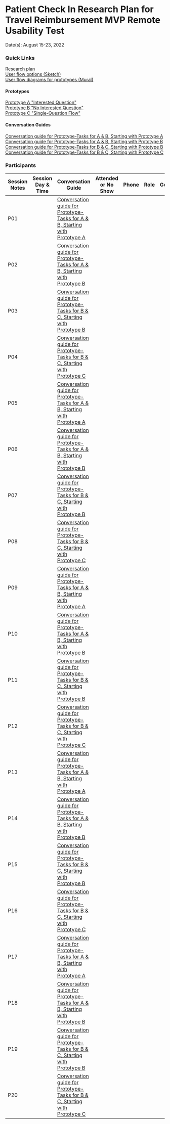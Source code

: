 # Patient Check In Research Plan for Travel Reimbursement MVP Remote Usability Test

Date(s): August 15-23, 2022

### Quick Links 

[Research plan](https://github.com/department-of-veterans-affairs/va.gov-team/blob/master/products/health-care/checkin/research/veteran-facing/travel-reimbursement-mvp-remote-test/research-plan.md)<br>
[User flow options (Sketch)](https://www.sketch.com/s/42a478e7-cb38-49e5-9500-9b21182873da/a/dlAA519)<br>
[User flow diagrams for prototypes (Mural)](https://app.mural.co/t/vfscie8528/m/vfscie8528/1658844568873/93ba988aed6312d43533b8feaed365529b836332?sender=u83bc52d7fa73658f84f27755)<br>

#### Prototypes

[Prototype A "Interested Question"](https://www.sketch.com/s/e79a827e-42cf-4a82-b554-874c75b5c70e/prototype/a/19E0B04F-D95E-4CC1-B15A-543FF487AA3E)<br>
[Prototype B "No Interested Question"](https://www.sketch.com/s/e79a827e-42cf-4a82-b554-874c75b5c70e/prototype/a/E032CDED-B46C-437E-8592-D47A595CB4DD)<br>
[Prototype C "Single-Question Flow"](https://www.sketch.com/s/e79a827e-42cf-4a82-b554-874c75b5c70e/prototype/a/E3C109B2-DA3E-46CD-8A98-52C09ADD1944)<br>

#### Conversation Guides

[Conversation guide for Prototype-Tasks for A & B, Starting with Prototype A](https://github.com/department-of-veterans-affairs/va.gov-team/blob/master/products/health-care/checkin/research/veteran-facing/travel-reimbursement-mvp-remote-test/conversation-guide.md)<br>
[Conversation guide for Prototype-Tasks for A & B, Starting with Prototype B](https://github.com/department-of-veterans-affairs/va.gov-team/blob/master/products/health-care/checkin/research/veteran-facing/travel-reimbursement-mvp-remote-test/conversation-guide-prototype-tasks-for-a-b-starting-with-b.md)<br>
[Conversation guide for Prototype-Tasks for B & C, Starting with Prototype B](https://github.com/department-of-veterans-affairs/va.gov-team/blob/master/products/health-care/checkin/research/veteran-facing/travel-reimbursement-mvp-remote-test/conversation-guide-prototype-tasks-for-b-c-starting-with-b.md)<br>
[Conversation guide for Prototype-Tasks for B & C, Starting with Prototype C](https://github.com/department-of-veterans-affairs/va.gov-team/blob/master/products/health-care/checkin/research/veteran-facing/travel-reimbursement-mvp-remote-test/conversation-guide-prototype-tasks-for-b-c-starting-with-c.md)

### Participants

| Session Notes   | Session Day & Time | Conversation Guide | Attended or No Show | Phone | Role                                                  | Gender | Ethnicity                                               | Age      | Education                | Branch             | Location |  |  | Cognitive Impairments | Orientation | Resides in |
| ------------------------------------------------------------ |------------ | ------------ | ------------ | ------------ | ----------------------------------------------------- | ------ | ------------------------------------------------------- | -------- | ------------------------ | ------------------ | ------------------ | ------------------ | ------------------ | ------------------ | ------------------ | ------------------ |
| P01 |  | [Conversation guide for Prototype-Tasks for A & B, Starting with Prototype A](https://github.com/department-of-veterans-affairs/va.gov-team/blob/master/products/health-care/checkin/research/veteran-facing/travel-reimbursement-mvp-remote-test/conversation-guide.md) |  |  |  |  |  |  |  |  |  |  |  |  |  |  |
| P02 |  | [Conversation guide for Prototype-Tasks for A & B, Starting with Prototype B](https://github.com/department-of-veterans-affairs/va.gov-team/blob/master/products/health-care/checkin/research/veteran-facing/travel-reimbursement-mvp-remote-test/conversation-guide-prototype-tasks-for-a-b-starting-with-b.md) |  |  |  |  |  |  |  |  |  |  |  |  |  |  |
| P03 |  | [Conversation guide for Prototype-Tasks for B & C, Starting with Prototype B](https://github.com/department-of-veterans-affairs/va.gov-team/blob/master/products/health-care/checkin/research/veteran-facing/travel-reimbursement-mvp-remote-test/conversation-guide-prototype-tasks-for-b-c-starting-with-b.md) |  |  |  |  |  |  |  |  |  |  |  |  |  |  |
| P04 |  | [Conversation guide for Prototype-Tasks for B & C, Starting with Prototype C](https://github.com/department-of-veterans-affairs/va.gov-team/blob/master/products/health-care/checkin/research/veteran-facing/travel-reimbursement-mvp-remote-test/conversation-guide-prototype-tasks-for-b-c-starting-with-c.md) |  |  |  |  |  |  |  |  |  |  |  |  |  |  |
| P05 |  | [Conversation guide for Prototype-Tasks for A & B, Starting with Prototype A](https://github.com/department-of-veterans-affairs/va.gov-team/blob/master/products/health-care/checkin/research/veteran-facing/travel-reimbursement-mvp-remote-test/conversation-guide.md) |  |  |  |  |  |  |  |  |  |  |  |  |  |  |
| P06 |  | [Conversation guide for Prototype-Tasks for A & B, Starting with Prototype B](https://github.com/department-of-veterans-affairs/va.gov-team/blob/master/products/health-care/checkin/research/veteran-facing/travel-reimbursement-mvp-remote-test/conversation-guide-prototype-tasks-for-a-b-starting-with-b.md) |  |  |  |  |  |  |  |  |  |  |  |  |  |  |
| P07 |  | [Conversation guide for Prototype-Tasks for B & C, Starting with Prototype B](https://github.com/department-of-veterans-affairs/va.gov-team/blob/master/products/health-care/checkin/research/veteran-facing/travel-reimbursement-mvp-remote-test/conversation-guide-prototype-tasks-for-b-c-starting-with-b.md) |  |  |  |  |  |  |  |  |  |  |  |  |  |  |
| P08 |  | [Conversation guide for Prototype-Tasks for B & C, Starting with Prototype C](https://github.com/department-of-veterans-affairs/va.gov-team/blob/master/products/health-care/checkin/research/veteran-facing/travel-reimbursement-mvp-remote-test/conversation-guide-prototype-tasks-for-b-c-starting-with-c.md) |  |  |  |  |  |  |  |  |  |  |  |  |  |  |
| P09 |  | [Conversation guide for Prototype-Tasks for A & B, Starting with Prototype A](https://github.com/department-of-veterans-affairs/va.gov-team/blob/master/products/health-care/checkin/research/veteran-facing/travel-reimbursement-mvp-remote-test/conversation-guide.md) |  |  |  |  |  |  |  |  |  |  |  |  |  |  |
| P10 |  | [Conversation guide for Prototype-Tasks for A & B, Starting with Prototype B](https://github.com/department-of-veterans-affairs/va.gov-team/blob/master/products/health-care/checkin/research/veteran-facing/travel-reimbursement-mvp-remote-test/conversation-guide-prototype-tasks-for-a-b-starting-with-b.md) |  |  |  |  |  |  |  |  |  |  |  |  |  |  |
| P11 |  | [Conversation guide for Prototype-Tasks for B & C, Starting with Prototype B](https://github.com/department-of-veterans-affairs/va.gov-team/blob/master/products/health-care/checkin/research/veteran-facing/travel-reimbursement-mvp-remote-test/conversation-guide-prototype-tasks-for-b-c-starting-with-b.md) |  |  |  |  |  |  |  |  |  |  |  |  |  |  |
| P12 |  | [Conversation guide for Prototype-Tasks for B & C, Starting with Prototype C](https://github.com/department-of-veterans-affairs/va.gov-team/blob/master/products/health-care/checkin/research/veteran-facing/travel-reimbursement-mvp-remote-test/conversation-guide-prototype-tasks-for-b-c-starting-with-c.md) |  |  |  |  |  |  |  |  |  |  |  |  |  |  |
| P13 |  | [Conversation guide for Prototype-Tasks for A & B, Starting with Prototype A](https://github.com/department-of-veterans-affairs/va.gov-team/blob/master/products/health-care/checkin/research/veteran-facing/travel-reimbursement-mvp-remote-test/conversation-guide.md) |  |  |  |  |  |  |  |  |  |  |  |  |  |  |
| P14 |  | [Conversation guide for Prototype-Tasks for A & B, Starting with Prototype B](https://github.com/department-of-veterans-affairs/va.gov-team/blob/master/products/health-care/checkin/research/veteran-facing/travel-reimbursement-mvp-remote-test/conversation-guide-prototype-tasks-for-a-b-starting-with-b.md) |  |  |  |  |  |  |  |  |  |  |  |  |  |  |
| P15 |  | [Conversation guide for Prototype-Tasks for B & C, Starting with Prototype B](https://github.com/department-of-veterans-affairs/va.gov-team/blob/master/products/health-care/checkin/research/veteran-facing/travel-reimbursement-mvp-remote-test/conversation-guide-prototype-tasks-for-b-c-starting-with-b.md) |  |  |  |  |  |  |  |  |  |  |  |  |  |  |
| P16 |  | [Conversation guide for Prototype-Tasks for B & C, Starting with Prototype C](https://github.com/department-of-veterans-affairs/va.gov-team/blob/master/products/health-care/checkin/research/veteran-facing/travel-reimbursement-mvp-remote-test/conversation-guide-prototype-tasks-for-b-c-starting-with-c.md) |  |  |  |  |  |  |  |  |  |  |  |  |  |  |
| P17 |  | [Conversation guide for Prototype-Tasks for A & B, Starting with Prototype A](https://github.com/department-of-veterans-affairs/va.gov-team/blob/master/products/health-care/checkin/research/veteran-facing/travel-reimbursement-mvp-remote-test/conversation-guide.md) |  |  |  |  |  |  |  |  |  |  |  |  |  |  |
| P18 |  | [Conversation guide for Prototype-Tasks for A & B, Starting with Prototype B](https://github.com/department-of-veterans-affairs/va.gov-team/blob/master/products/health-care/checkin/research/veteran-facing/travel-reimbursement-mvp-remote-test/conversation-guide-prototype-tasks-for-a-b-starting-with-b.md) |  |  |  |  |  |  |  |  |  |  |  |  |  |  |
| P19 |  | [Conversation guide for Prototype-Tasks for B & C, Starting with Prototype B](https://github.com/department-of-veterans-affairs/va.gov-team/blob/master/products/health-care/checkin/research/veteran-facing/travel-reimbursement-mvp-remote-test/conversation-guide-prototype-tasks-for-b-c-starting-with-b.md) |  |  |  |  |  |  |  |  |  |  |  |  |  |  |
| P20 |  | [Conversation guide for Prototype-Tasks for B & C, Starting with Prototype C](https://github.com/department-of-veterans-affairs/va.gov-team/blob/master/products/health-care/checkin/research/veteran-facing/travel-reimbursement-mvp-remote-test/conversation-guide-prototype-tasks-for-b-c-starting-with-c.md) |  |  |  |  |  |  |  |  |  |  |  |  |  |  |
